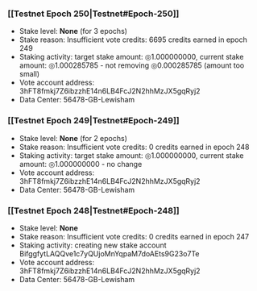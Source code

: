 ### [[Testnet Epoch 250|Testnet#Epoch-250]]
* Stake level: **None** (for 3 epochs)
* Stake reason: Insufficient vote credits: 6695 credits earned in epoch 249
* Staking activity: target stake amount: ◎1.000000000, current stake amount: ◎1.000285785 - not removing ◎0.000285785 (amount too small)
* Vote account address: 3hFT8fmkj7Z6ibzzhE14n6LB4FcJ2N2hhMzJX5gqRyj2
* Data Center: 56478-GB-Lewisham
### [[Testnet Epoch 249|Testnet#Epoch-249]]
* Stake level: **None** (for 2 epochs)
* Stake reason: Insufficient vote credits: 0 credits earned in epoch 248
* Staking activity: target stake amount: ◎1.000000000, current stake amount: ◎1.000000000 - no change
* Vote account address: 3hFT8fmkj7Z6ibzzhE14n6LB4FcJ2N2hhMzJX5gqRyj2
* Data Center: 56478-GB-Lewisham
### [[Testnet Epoch 248|Testnet#Epoch-248]]
* Stake level: **None**
* Stake reason: Insufficient vote credits: 0 credits earned in epoch 247
* Staking activity: creating new stake account BifggfytLAQQve1c7yQUjoMnYqpaM7doAEts9G23o7Te
* Vote account address: 3hFT8fmkj7Z6ibzzhE14n6LB4FcJ2N2hhMzJX5gqRyj2
* Data Center: 56478-GB-Lewisham